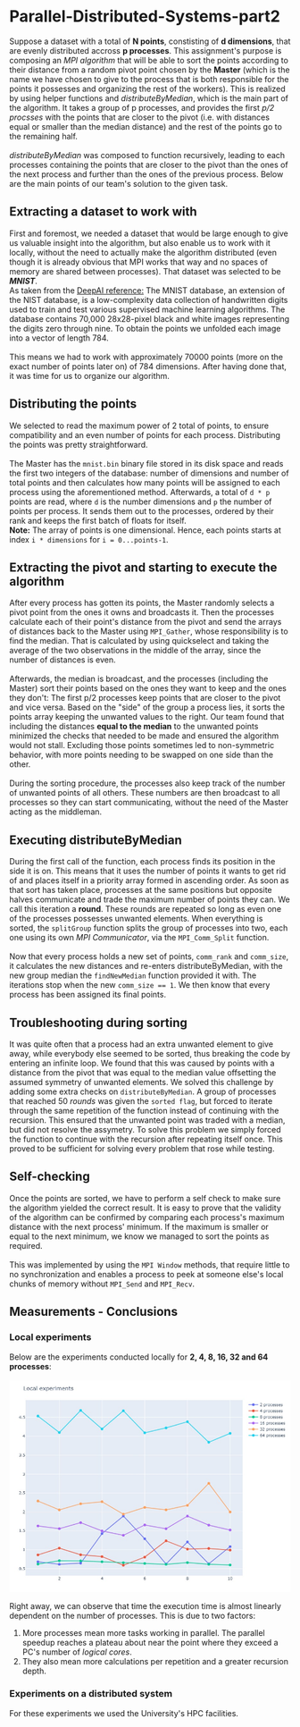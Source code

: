 # Parallel-Distributed-Systems-part2

Suppose a dataset with a total of **N points**, constisting of **d dimensions**, that are evenly distributed accross **p processes**. This assignment's purpose is composing an _MPI algorithm_ that will be able to sort the points according to their distance from a random pivot point chosen by the **Master** (which is the name we have chosen to give to the process that is both responsible for the points it possesses and organizing the rest of the workers). This is realized by using helper functions and _distributeByMedian_, which is the main part of the algorithm. It takes a group of p processes, and provides the first _p/2 procsses_ with the points that are closer to the pivot (i.e. with distances equal or smaller than the median distance) and the rest of the points go to the remaining half.
\
\
_distributeByMedian_ was composed to function recursively, leading to each processes containing the points that are closer to the pivot than the ones of the next process and further than the ones of the previous process. Below are the main points of our team's solution to the given task.

## Extracting a dataset to work with
First and foremost, we needed a dataset that would be large enough to give us valuable insight into the algorithm, but also enable us to work with it locally, without the need to actually make the algorithm distributed (even though it is already obvious that MPI works that way and no spaces of memory are shared between processes). That dataset was selected to be **_MNIST_**.
\
As taken from the [DeepAI reference:](https://deepai.org/dataset/mnist)
The MNIST database, an extension of the NIST database, is a low-complexity data collection of handwritten digits used to train and test various supervised machine learning algorithms. The database contains 70,000 28x28-pixel black and white images representing the digits zero through nine. To obtain the points we unfolded each image into a vector of length 784.
\
\
This means we had to work with approximately 70000 points (more on the exact number of points later on) of 784 dimensions. After having done that, it was time for us to organize our algorithm.

## Distributing the points
We selected to read the maximum power of 2 total of points, to ensure compatibility and an even number of points for each process. Distributing the points was pretty straightforward.
\
\
The Master has the `mnist.bin` binary file stored in its disk space and reads the first two integers of the database: number of dimensions and number of total points and then calculates how many points will be assigned to each process using the aforementioned method. Afterwards, a total of `d * p`  points are read, where `d` is the number dimensions and `p` the number of points per process. It sends them out to the processes, ordered by their rank and keeps the first batch of floats for itself.
\
**Note:** The array of points is one dimensional. Hence, each points starts at index `i * dimensions` for `i = 0...points-1`.

## Extracting the pivot and starting to execute the algorithm
After every process has gotten its points, the Master randomly selects a pivot point from the ones it owns and broadcasts it. Then the processes calculate each of their point's distance from the pivot and send the arrays of distances back to the Master using `MPI_Gather`, whose responsibility is to find the median. That is calculated by using quickselect and taking the average of the two observations in the middle of the array, since the number of distances is even.
\
\
Afterwards, the median is broadcast, and the processes (including the Master) sort their points based on the ones they want to keep and the ones they don't: The first p/2 processes keep points that are closer to the pivot and vice versa. Based on the "side" of the group a process lies, it sorts the points array keeping the unwanted values to the right. Our team found that including the distances **equal to the median** to the unwanted points minimized the checks that needed to be made and ensured the algorithm would not stall. Excluding those points sometimes led to non-symmetric behavior, with more points needing to be swapped on one side than the other.
\
\
During the sorting procedure, the processes also keep track of the number of unwanted points of all others. These numbers are then broadcast to all processes so they can start communicating, without the need of the Master acting as the middleman.

## Executing distributeByMedian
During the first call of the function, each process finds its position in the side it is on. This means that it uses the number of points it wants to get rid of and places itself in a priority array formed in ascending order. As soon as that sort has taken place, processes at the same positions but opposite halves communicate and trade the maximum number of points they can. We call this iteration a **round**. These rounds are repeated so long as even one of the processes possesses unwanted elements. When everything is sorted, the `splitGroup` function splits the group of processes into two, each one using its own _MPI Communicator_, via the `MPI_Comm_Split` function.
\
\
Now that every process holds a new set of points, `comm_rank` and `comm_size`, it calculates the new distances and re-enters distributeByMedian, with the new group median the `findNewMedian` function provided it with. The iterations stop when the new `comm_size == 1`. We then know that every process has been assigned its final points.

## Troubleshooting during sorting
It was quite often that a process had an extra unwanted element to give away, while everybody else seemed to be sorted, thus breaking the code by entering an infinite loop. We found that this was caused by points with a distance from the pivot that was equal to the median value offsetting the assumed symmetry of unwanted elements. We solved this challenge by adding some extra checks on `distributeByMedian`. A group of processes that reached 50 _rounds_ was given the `sorted flag`, but forced to iterate through the same repetition of the function instead of continuing with the recursion. This ensured that the unwanted point was traded with a median, but did not resolve the assymetry. To solve this problem we simply forced the function to continue with the recursion after repeating itself once. This proved to be sufficient for solving every problem that rose while testing.

## Self-checking
Once the points are sorted, we have to perform a self check to make sure the algorithm yielded the correct result. It is easy to prove that the validity of the algorithm can be confirmed by comparing each process's maximum distance with the next process' minimum. If the maximum is smaller or equal to the next minimum, we know we managed to sort the points as required.
\
\
This was implemented by using the `MPI Window` methods, that require little to no synchronization and enables a process to peek at someone else's local chunks of memory without `MPI_Send` and `MPI_Recv`.

## Measurements - Conclusions

### Local experiments
Below are the experiments conducted locally for **2, 4, 8, 16, 32 and 64 processes**:
\
\
![Local experiments](./output/local.jpeg)

Right away, we can observe that time the execution time is almost linearly dependent on the number of processes. This is due to two factors:
1. More processes mean more tasks working in parallel. The parallel speedup reaches a plateau about near the point where they exceed a PC's number of _logical cores_.
2. They also mean more calculations per repetition and a greater recursion depth. 

### Experiments on a distributed system
For these experiments we used the University's HPC facilities.



